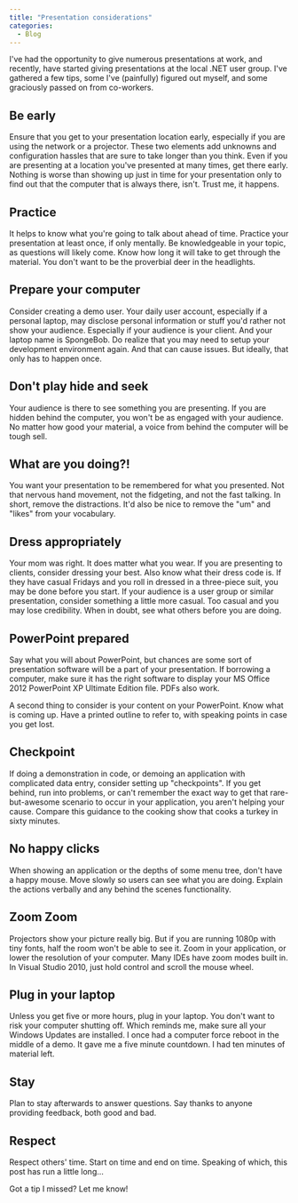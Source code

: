 ```yaml
---
title: "Presentation considerations"
categories:
  - Blog
---
```



I've had the opportunity to give numerous presentations at work, and recently, have started giving presentations at the local .NET user group. I've gathered a few tips, some I've (painfully) figured out myself, and some graciously passed on from co-workers.

## Be early

Ensure that you get to your presentation location early, especially if you are using the network or a projector. These two elements add unknowns and configuration hassles that are sure to take longer than you think. Even if you are presenting at a location you've presented at many times, get there early. Nothing is worse than showing up just in time for your presentation only to find out that the computer that is always there, isn't. Trust me, it happens.

## Practice

It helps to know what you're going to talk about ahead of time. Practice your presentation at least once, if only mentally. Be knowledgeable in your topic, as questions will likely come. Know how long it will take to get through the material. You don't want to be the proverbial deer in the headlights.

## Prepare your computer

Consider creating a demo user. Your daily user account, especially if a personal laptop, may disclose personal information or stuff you'd rather not show your audience. Especially if your audience is your client. And your laptop name is SpongeBob. Do realize that you may need to setup your development environment again. And that can cause issues. But ideally, that only has to happen once.

## Don't play hide and seek

Your audience is there to see something you are presenting. If you are hidden behind the computer, you won't be as engaged with your audience. No matter how good your material, a voice from behind the computer will be tough sell.

## What are you doing?!

You want your presentation to be remembered for what you presented. Not that nervous hand movement, not the fidgeting, and not the fast talking. In short, remove the distractions. It'd also be nice to remove the "um" and "likes" from your vocabulary.

## Dress appropriately

Your mom was right. It does matter what you wear. If you are presenting to clients, consider dressing your best. Also know what their dress code is. If they have casual Fridays and you roll in dressed in a three-piece suit, you may be done before you start. If your audience is a user group or similar presentation, consider something a little more casual. Too casual and you may lose credibility. When in doubt, see what others before you are doing.

## PowerPoint prepared

Say what you will about PowerPoint, but chances are some sort of presentation software will be a part of your presentation. If borrowing a computer, make sure it has the right software to display your MS Office 2012 PowerPoint XP Ultimate Edition file. PDFs also work.

A second thing to consider is your content on your PowerPoint. Know what is coming up. Have a printed outline to refer to, with speaking points in case you get lost.

## Checkpoint

If doing a demonstration in code, or demoing an application with complicated data entry, consider setting up "checkpoints". If you get behind, run into problems, or can't remember the exact way to get that rare-but-awesome scenario to occur in your application, you aren't helping your cause. Compare this guidance to the cooking show that cooks a turkey in sixty minutes.

## No happy clicks

When showing an application or the depths of some menu tree, don't have a happy mouse. Move slowly so users can see what you are doing. Explain the actions verbally and any behind the scenes functionality.

## Zoom Zoom

Projectors show your picture really big. But if you are running 1080p with tiny fonts, half the room won't be able to see it. Zoom in your application, or lower the resolution of your computer. Many IDEs have zoom modes built in. In Visual Studio 2010, just hold control and scroll the mouse wheel.

## Plug in your laptop

Unless you get five or more hours, plug in your laptop. You don't want to risk your computer shutting off. Which reminds me, make sure all your Windows Updates are installed. I once had a computer force reboot in the middle of a demo. It gave me a five minute countdown. I had ten minutes of material left.

## Stay

Plan to stay afterwards to answer questions. Say thanks to anyone providing feedback, both good and bad.

## Respect

Respect others' time. Start on time and end on time. Speaking of which, this post has run a little long…

Got a tip I missed? Let me know!